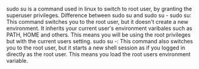 sudo su is a command used in linux to switch to root user, by granting the superuser privileges. 
Difference between sudo su and sudo su -
sudo su: This command switches you to the root user, but it doesn't create a new environment. It inherits your current user's environment varibales such as PATH, HOME and others. This means you will be using the root privileges but with the current users setting.
sudo su -: This command also switches you to the root user, but it starts a new shell session as if you logged in directly as the root user. This means you load the root users environment variable. 
